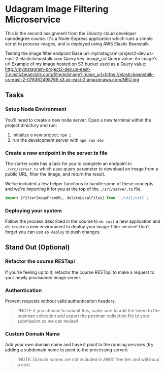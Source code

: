 # Udagram Image Filtering Microservice

This is the second assignment from the Udacity cloud developer nanodegree course. It's a Node-Express application which runs a simple script to process images, and is deployed using AWS Elastic Beanstalk.

Testing the image filter endpoint
Base url: myinstagram-project2-dev.us-east-2.elasticbeanstalk.com
Query key: image_url
Query value: An image's url
Example of my image hosted on S3 bucket used as a Query value: http://myinstagram-project2-dev.us-east-2.elasticbeanstalk.com/filteredimage?image_url=https://elasticbeanstalk-us-east-2-078362498769.s3.us-east-2.amazonaws.com/NEU.jpg

## Tasks

### Setup Node Environment

You'll need to create a new node server. Open a new terminal within the project directory and run:

1. Initialize a new project: `npm i`
2. run the development server with `npm run dev`

### Create a new endpoint in the server.ts file

The starter code has a task for you to complete an endpoint in `./src/server.ts` which uses query parameter to download an image from a public URL, filter the image, and return the result.

We've included a few helper functions to handle some of these concepts and we're importing it for you at the top of the `./src/server.ts`  file.

```typescript
import {filterImageFromURL, deleteLocalFiles} from './util/util';
```

### Deploying your system

Follow the process described in the course to `eb init` a new application and `eb create` a new environment to deploy your image-filter service! Don't forget you can use `eb deploy` to push changes.

## Stand Out (Optional)

### Refactor the course RESTapi

If you're feeling up to it, refactor the course RESTapi to make a request to your newly provisioned image server.

### Authentication

Prevent requests without valid authentication headers.
> !!NOTE if you choose to submit this, make sure to add the token to the postman collection and export the postman collection file to your submission so we can review!

### Custom Domain Name

Add your own domain name and have it point to the running services (try adding a subdomain name to point to the processing server)
> !NOTE: Domain names are not included in AWS’ free tier and will incur a cost.
